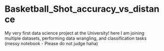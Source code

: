 # Basketball_Shot_accuracy_vs_distance
My very first  data science project at the University! here I am joining multiple datasets, performing data wrangling,  and classification tasks (messy notebook  -  Please do not judge haha)
